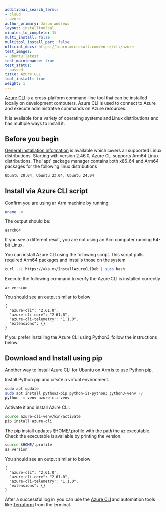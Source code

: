 ```yaml
---
additional_search_terms:
- cloud
- azure
author_primary: Jason Andrews
layout: installtoolsall
minutes_to_complete: 15
multi_install: false
multitool_install_part: false
official_docs: https://learn.microsoft.com/en-us/cli/azure
test_images:
- ubuntu:latest
test_maintenance: true
test_status:
- passed
title: Azure CLI
tool_install: true
weight: 1
---
```


[Azure CLI](https://learn.microsoft.com/en-us/cli/azure/) is a cross-platform command-line tool that can be installed locally on development computers. Azure CLI is used to connect to Azure and execute administrative commands on Azure resources.

It is available for a variety of operating systems and Linux distributions and has multiple ways to install it.

## Before you begin

[General installation information](https://learn.microsoft.com/en-us/cli/azure/install-azure-cli-linux?pivots=apt) is available which covers all supported Linux distributions. Starting with version 2.46.0, Azure CLI supports Arm64 Linux distributions. The 'apt' package manager contains both x86_64 and Arm64 packages for the following linux distributions

```output
Ubuntu 20.04, Ubuntu 22.04, Ubuntu 24.04
```

## Install via Azure CLI script

Confirm you are using an Arm machine by running:

```bash { target="ubuntu:latest" }
uname -m
```

The output should be:

```output
aarch64
```

If you see a different result, you are not using an Arm computer running 64-bit Linux.

You can install Azure CLI using the following script. This script pulls required Arm64 packages and installs those on the system

```bash { target="ubuntu:latest" }
curl -sL https://aka.ms/InstallAzureCLIDeb | sudo bash
```

Execute the following command to verify the Azure CLI is installed correctly

```bash { target="ubuntu:latest" }
az version
```

You should see an output similar to below

```output
{
  "azure-cli": "2.61.0",
  "azure-cli-core": "2.61.0",
  "azure-cli-telemetry": "1.1.0",
  "extensions": {}
}
```

If you prefer installing the Azure CLI using Python3, follow the instructions below.

## Download and Install using pip

Another way to install Azure CLI for Ubuntu on Arm is to use Python pip.

Install Python pip and create a virtual environment.

```bash
sudo apt update
sudo apt install python3-pip python-is-python3 python3-venv -y
python -m venv azure-cli-venv
```

Activate it and install Azure CLI.

```bash
source azure-cli-venv/bin/activate
pip install azure-cli
```

The pip install updates $HOME/.profile with the path the `az` executable. Check the executable is available by printing the version.

```bash { target="ubuntu:latest" }
source $HOME/.profile
az version
```
You should see an output similar to below

```output
{
  "azure-cli": "2.61.0",
  "azure-cli-core": "2.61.0",
  "azure-cli-telemetry": "1.1.0",
  "extensions": {}
}
```

After a successful log in, you can use the [Azure CLI](../azure-cli) and automation tools like [Terraform](../terraform) from the terminal.

